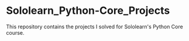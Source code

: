 # Sololearn_Python-Core_Projects
This repository contains the projects I solved for Sololearn's Python Core course.

